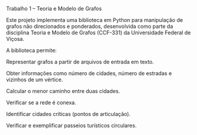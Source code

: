 Trabalho 1 – Teoria e Modelo de Grafos

Este projeto implementa uma biblioteca em Python para manipulação de grafos não direcionados e ponderados, desenvolvida como parte da disciplina Teoria e Modelo de Grafos (CCF-331) da Universidade Federal de Viçosa.

A biblioteca permite:

Representar grafos a partir de arquivos de entrada em texto.

Obter informações como número de cidades, número de estradas e vizinhos de um vértice.

Calcular o menor caminho entre duas cidades.

Verificar se a rede é conexa.

Identificar cidades críticas (pontos de articulação).

Verificar e exemplificar passeios turísticos circulares.